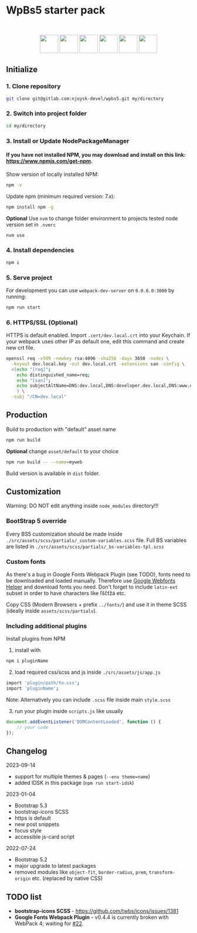 # WpBs5 starter pack
<br>
<p align="center">
    <img src="https://upload.wikimedia.org/wikipedia/commons/d/db/Npm-logo.svg" height="50">
    <img src="https://raw.githubusercontent.com/webpack/media/master/logo/icon-square-big.png" height="50">
    <img src="https://upload.wikimedia.org/wikipedia/commons/b/b2/Bootstrap_logo.svg" height="50">
    <img src="https://icons.getbootstrap.com/assets/img/icons-hero.png" height="50">
    <img src="https://handlebarsjs.com/images/handlebars_logo.png" height="50">
    <img src="https://sass-lang.com/assets/img/logos/logo-b6e1ef6e.svg" height="50" >
    

</p>


## Initialize
    
### 1. Clone repository
```bash
git clone git@gitlab.com:njoysk-devel/wpbs5.git my/directory
```

### 2. Switch into project folder

```bash
cd my/directory
```

### 3. Install or Update NodePackageManager

#### If you have not installed NPM, you may download and install on this link: https://www.npmjs.com/get-npm.

Show version of locally installed NPM:
```bash
npm -v
```

Update npm  (minimum required version: 7.x):
```bash
npm install npm -g
```

**Optional**
Use `nvm` to change folder environment to projects tested node version set in `.nvmrc`
```bash
nvm use
```

### 4. Install dependencies

```bash
npm i
```

### 5. Serve project
For development you can use `webpack-dev-server` on `0.0.0.0:3000` by running:

```bash
npm run start
```

### 6. HTTPS/SSL (Optional)
HTTPS is default enabled. Import `.cert/dev.local.crt` into your Keychain. If your webpack uses other IP as default one, edit this command and create new crt file.
```bash
openssl req -x509 -newkey rsa:4096 -sha256 -days 3650 -nodes \
  -keyout dev.local.key -out dev.local.crt -extensions san -config \
  <(echo "[req]"; 
    echo distinguished_name=req; 
    echo "[san]"; 
    echo subjectAltName=DNS:dev.local,DNS:developer.dev.local,DNS:www.dev.local,DNS:api.dev.local,IP:0.0.0.0,IP:127.0.0.1
    ) \
  -subj "/CN=dev.local"
```

## Production

Build to production with "default" asset name

```bash
npm run build
```

**Optional**
change `asset/default` to your choice

```bash
npm run build -- --name=myweb
```

Build version is available in `dist` folder.



## Customization

Warning: DO NOT edit anything inside `node_modules` directory!!!

### BootStrap 5 override
Every BS5 customization should be made inside `./src/assets/scss/partials/_custom-variables.scss` file. Full BS variables are listed in `./src/assets/scss/partials/_bs-variables-tpl.scss`

### Custom fonts
As there's a bug in Google Fonts Webpack Plugin (see TODO), fonts need to be downloaded and loaded manually. Therefore use [Google Webfonts Helper](https://google-webfonts-helper.herokuapp.com/fonts/) and download fonts you need. Don't forget to include ```latin-ext``` subset in order to have characters like ľščťžá etc.

Copy CSS (Modern Browsers + prefix ```../fonts/```) and use it in theme SCSS (ideally inside ```assets/scss/partials```).

### Including additional plugins

Install plugins from NPM
1. install with
```bash
npm i pluginName
```

2. load required css/scss and js inside `./src/assets/js/app.js`

```bash
import 'plugin/path/to.css';
import 'pluginName';
```
Note: Alternatively you can include `.scss` file inside main `style.scss`

3. run your plugin inside `scripts.js` like usually
```javascript
document.addEventListener('DOMContentLoaded', function () {
    // your code
});
```

## Changelog
2023-09-14
- support for multiple themes & pages (`--env theme=name`)
- added IDSK in this package (`npm run start-idsk`)

2023-01-04
- Bootstrap 5.3
- bootstrap-icons SCSS
- https is default
- new post snippets
- focus style
- accessible js-card script

2022-07-24
- Bootstrap 5.2
- major upgrade to latest packages
- removed modules like `object-fit`, `border-radius`, `prem`, `transform-origin` etc. (replaced by native CSS)


## TODO list
- **bootstrap-icons SCSS** - https://github.com/twbs/icons/issues/1381
- **Google Fonts Webpack Plugin** - v0.4.4 is currently broken with WebPack 4; waiting for [#22](https://github.com/gabiseabra/google-fonts-webpack-plugin/pull/22).
